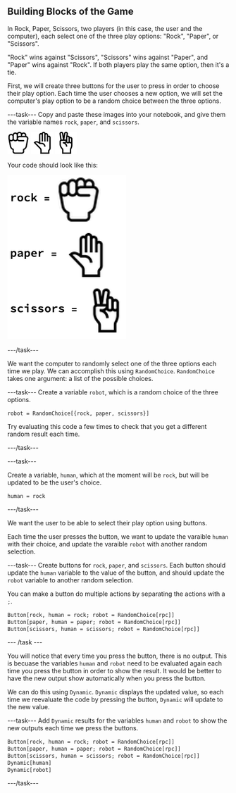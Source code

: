 ## Building Blocks of the Game

In Rock, Paper, Scissors, two players (in this case, the user and the computer), each select one of the three play options: "Rock", "Paper", or "Scissors".

"Rock" wins against "Scissors", "Scissors" wins against "Paper", and "Paper" wins against "Rock". If both players play the same option, then it's a tie.

First, we will create three buttons for the user to press in order to choose their play option. Each time the user chooses a new option, we will set the computer's play option to be a random choice between the three options.

---task---
Copy and paste these images into your notebook, and give them the variable names `rock`, `paper`, and `scissors`.

![rock symbol](images/rock.png)
![paper symbol](images/paper.png)
![scissors symbol](images/scissors.png)

Your code should look like this:

![imported images](images/variables.png)

---/task---

We want the computer to randomly select one of the three options each time we play. We can accomplish this using `RandomChoice`. `RandomChoice` takes one argument: a list of the possible choices.

---task---
Create a variable `robot`, which is a random choice of the three options.

```
robot = RandomChoice[{rock, paper, scissors}]
```

Try evaluating this code a few times to check that you get a different random result each time.

---/task---

---task---

Create a variable, `human`, which at the moment will be `rock`, but will be updated to be the user's choice.

```
human = rock
```

---/task---

We want the user to be able to select their play option using buttons.

Each time the user presses the button, we want to update the varaible `human` with their choice, and update the varaible `robot` with another random selection.

---task---
Create buttons for `rock`, `paper`, and `scissors`. Each button should update the `human` variable to the value of the button, and should update the `robot` variable to another random selection.

You can make a button do multiple actions by separating the actions with a `;`.

```
Button[rock, human = rock; robot = RandomChoice[rpc]]
Button[paper, human = paper; robot = RandomChoice[rpc]]
Button[scissors, human = scissors; robot = RandomChoice[rpc]]
```

--- /task ---

You will notice that every time you press the button, there is no output. This is becuase the variables `human` and `robot` need to be evaluated again each time you press the button in order to show the result. It would be better to have the new output show automatically when you press the button.

We can do this using `Dynamic`. `Dynamic` displays the updated value, so each time we reevaluate the code by pressing the button, `Dynamic` will update to the new value.

---task---
Add `Dynamic` results for the variables `human` and `robot` to show the new outputs each time we press the buttons.

```
Button[rock, human = rock; robot = RandomChoice[rpc]]
Button[paper, human = paper; robot = RandomChoice[rpc]]
Button[scissors, human = scissors; robot = RandomChoice[rpc]]
Dynamic[human]
Dynamic[robot]

```
---/task---